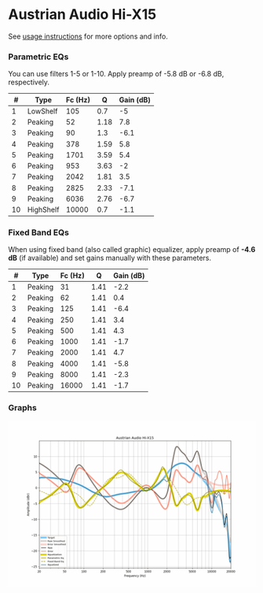 # Austrian Audio Hi-X15
See [usage instructions](https://github.com/jaakkopasanen/AutoEq#usage) for more options and info.

### Parametric EQs
You can use filters 1-5 or 1-10. Apply preamp of -5.8 dB or -6.8 dB, respectively.

|   # | Type      |   Fc (Hz) |    Q |   Gain (dB) |
|-----|-----------|-----------|------|-------------|
|   1 | LowShelf  |       105 | 0.7  |        -5   |
|   2 | Peaking   |        52 | 1.18 |         7.8 |
|   3 | Peaking   |        90 | 1.3  |        -6.1 |
|   4 | Peaking   |       378 | 1.59 |         5.8 |
|   5 | Peaking   |      1701 | 3.59 |         5.4 |
|   6 | Peaking   |       953 | 3.63 |        -2   |
|   7 | Peaking   |      2042 | 1.81 |         3.5 |
|   8 | Peaking   |      2825 | 2.33 |        -7.1 |
|   9 | Peaking   |      6036 | 2.76 |        -6.7 |
|  10 | HighShelf |     10000 | 0.7  |        -1.1 |

### Fixed Band EQs
When using fixed band (also called graphic) equalizer, apply preamp of **-4.6 dB** (if available) and set gains manually with these parameters.

|   # | Type    |   Fc (Hz) |    Q |   Gain (dB) |
|-----|---------|-----------|------|-------------|
|   1 | Peaking |        31 | 1.41 |        -2.2 |
|   2 | Peaking |        62 | 1.41 |         0.4 |
|   3 | Peaking |       125 | 1.41 |        -6.4 |
|   4 | Peaking |       250 | 1.41 |         3.4 |
|   5 | Peaking |       500 | 1.41 |         4.3 |
|   6 | Peaking |      1000 | 1.41 |        -1.7 |
|   7 | Peaking |      2000 | 1.41 |         4.7 |
|   8 | Peaking |      4000 | 1.41 |        -5.8 |
|   9 | Peaking |      8000 | 1.41 |        -2.3 |
|  10 | Peaking |     16000 | 1.41 |        -1.7 |

### Graphs
![](./Austrian%20Audio%20Hi-X15.png)
